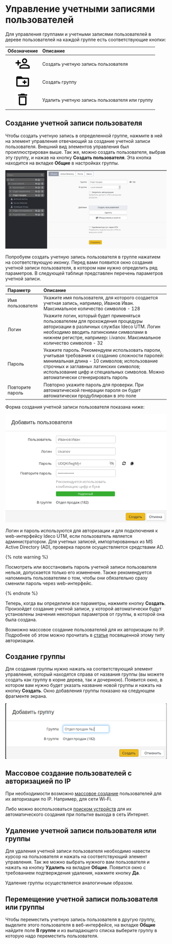 # Управление учетными записями пользователей

Для управления группами и учетными записями пользователей в дереве пользователей на каждой группе есть соответствующие кнопки:

| Обозначение | Описание |
| :---: | :--- |
| ![mdiaccountplusoutline.svg](../../_images/mdiaccountplusoutline.svg) | Создать учетную запись пользователя |
| ![mdifolderplusoutline.svg](../../_images/mdifolderplusoutline.svg) | Создать группу |
| ![mdideleteoutline.svg](../../_images/mdideleteoutline.svg) | Удалить учетную запись пользователя или группу |

## Создание учетной записи пользователя

Чтобы создать учетную запись в определенной группе, нажмите в ней на элемент управления отвечающий за создание учетной записи пользователя. Внешний вид элементов управления был проиллюстрирован выше. Так же, можно создать пользователя, выбрав эту группу, и нажав на кнопку **Создать пользователя**. Эта кнопка находится на вкладке **Общие** в настройках группы.

![](../../_images/11436080.png)

Попробуем создать учетную запись пользователя в группе нажатием на соответствующую иконку. Перед вами появится окно создания учетной записи пользователя, в котором нам нужно определить ряд параметров. В следующей таблице представлен перечень параметров учетной записи.

| Параметр | Описание |
| :--- | :--- |
| Имя пользователя | Укажите имя пользователя, для которого создается учетная запись, например, Иванов Иван. Максимальное количество символов - 128 |
| Логин | Укажите логин, который будет применяться пользователем для прохождения процедуры авторизации в различных службах Ideco UTM. Логин необходимо вводить латинскими символами в нижнем регистре, например: i.ivanov. Максимальное количество символов - 32 |
| Пароль | Укажите пароль. Рекомендуем использовать пароли, учитывая требования к созданию сложности паролей: минимальная длина - 10 символов; использование строчных и заглавных латинских символов; использование цифр и специальных символов. Можно автоматически сгенерировать пароль |
| Повторите пароль | Повторно укажите пароль для проверки. При автоматической генерации пароля он будет автоматически продублирован в это поле |

Форма создания учетной записи пользователя показана ниже:

![](../../_images/add-user-7-9-.png)

Логин и пароль используются для авторизации и для подключения к web-интерфейсу Ideco UTM, если пользователь является администратором. Для учетных записей, импортированных из MS Active Directory \(AD\), проверка пароля осуществляется средствами AD.

{% note warning %}

Посмотреть или восстановить пароль учетной записи пользователя нельзя, допускается только его изменение. Также рекомендуется напоминать пользователям о том, чтобы они обязательно сразу сменили пароль через web-интерфейс.

{% endnote %}

Теперь, когда вы определили все параметры, нажмите кнопку **Создать**. Произойдет создание учетной записи, у которой автоматически будут установлены значения некоторых параметров от группы, в которой она была создана.

Возможно массовое создание пользователей для их авторизации по IP. Подробнее об этом можно прочитать в [статье](../tipy_avtorizacii/avtorizaciya_po_ip-adresu.md) посвященной этому типу авторизации.

## Создание группы

Для создания группы нужно нажать на соответствующий элемент управления, который находятся справа от названия группы \(вы можете создать как группу в корне дерева, так и дочернюю\). Появится окно, в котором вам нужно будет указать название новой группы и нажать на кнопку **Создать**. Окно добавления группы показано на следующем фрагменте экрана.

![](../../_images/11436082.png)

## Массовое создание пользователей с авторизацией по IP

При необходимости возможно [массовое создание](../tipy_avtorizacii/avtorizaciya_po_ip-adresu.md) пользователей для их авторизации по IP. Например, для сети Wi-Fi.

Либо можно воспользоваться [поиском устройств](../servisy/obnaruzhenie_ustroistv.md) для их автоматического создания при попытке выхода в сеть Интернет.

## Удаление учетной записи пользователя или группы

Для удаления учетной записи пользователя необходимо навести курсор на пользователя и нажать на соответствующий элемент управления. Так же можно выбрать нужного вам пользователя и нажать на кнопку **Удалить** на вкладке **Общие**. Появится окно с требованием подтверждения удаления, нажмите кнопку **Да**.

Удаление группы осуществляется аналогичным образом.

## Перемещение учетной записи пользователя или группы

Чтобы переместить учетную запись пользователя в другую группу, выделите этого пользователя в веб-интерфейсе, на вкладке **Общие** найдите поле **В группе** и из выпадающего списка выберите группу в которую надо переместить пользователя.

